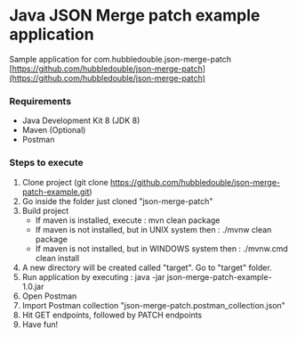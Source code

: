 # Java JSON Merge patch example application  
  
Sample application for com.hubbledouble.json-merge-patch  
[https://github.com/hubbledouble/json-merge-patch](https://github.com/hubbledouble/json-merge-patch)  

### Requirements
- Java Development Kit 8 (JDK 8)
- Maven (Optional)
- Postman 

### Steps to execute
1. Clone project (git clone https://github.com/hubbledouble/json-merge-patch-example.git)
2. Go inside the folder just cloned "json-merge-patch"
3. Build project  
   - If maven is installed, execute : mvn clean package
   - If maven is not installed, but in UNIX system then : ./mvnw clean package
   - If maven is not installed, but in WINDOWS system then : ./mvnw.cmd clean install
4. A new directory will be created called "target". Go to "target" folder.
5. Run application by executing : java -jar json-merge-patch-example-1.0.jar
6. Open Postman 
7. Import Postman collection "json-merge-patch.postman_collection.json"
8. Hit GET endpoints, followed by PATCH endpoints
8. Have fun!
